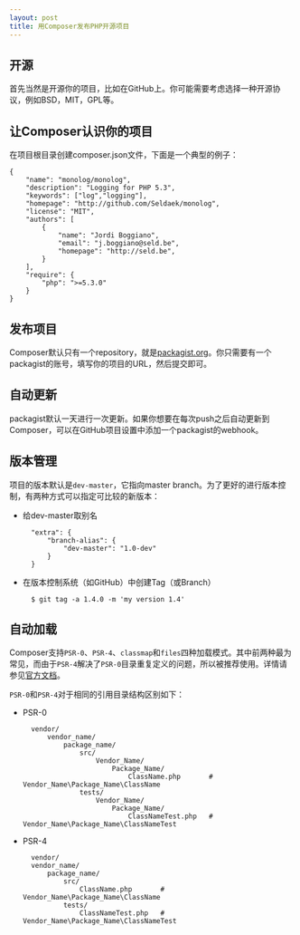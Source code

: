 ```yaml
---
layout: post
title: 用Composer发布PHP开源项目
---
```


开源
-------
首先当然是开源你的项目，比如在GitHub上。你可能需要考虑选择一种开源协议，例如BSD，MIT，GPL等。

让Composer认识你的项目
-------
在项目根目录创建composer.json文件，下面是一个典型的例子：

	{
	    "name": "monolog/monolog",
	    "description": "Logging for PHP 5.3",
	    "keywords": ["log","logging"],
	    "homepage": "http://github.com/Seldaek/monolog",
	    "license": "MIT",
	    "authors": [
	        {
	            "name": "Jordi Boggiano",
	            "email": "j.boggiano@seld.be",
	            "homepage": "http://seld.be",
	        }
	    ],
	    "require": {
	        "php": ">=5.3.0"
	    }
	}

发布项目
-------
Composer默认只有一个repository，就是[packagist.org](http://packagist.org)。你只需要有一个packagist的账号，填写你的项目的URL，然后提交即可。

自动更新
-------
packagist默认一天进行一次更新。如果你想要在每次push之后自动更新到Composer，可以在GitHub项目设置中添加一个packagist的webhook。

版本管理
-------
项目的版本默认是`dev-master`，它指向master branch。为了更好的进行版本控制，有两种方式可以指定可比较的新版本：

- 给dev-master取别名

		"extra": {
	        "branch-alias": {
	            "dev-master": "1.0-dev"
	        }
	    }

- 在版本控制系统（如GitHub）中创建Tag（或Branch）
		
		$ git tag -a 1.4.0 -m 'my version 1.4'

自动加载
------
Composer支持`PSR-0`、`PSR-4`、`classmap`和`files`四种加载模式。其中前两种最为常见，而由于`PSR-4`解决了`PSR-0`目录重复定义的问题，所以被推荐使用。详情请参见[官方文档](https://getcomposer.org/doc/04-schema.md#autoload)。

`PSR-0`和`PSR-4`对于相同的引用目录结构区别如下：

- PSR-0

		vendor/
		    vendor_name/
		        package_name/
		            src/
		                Vendor_Name/
		                    Package_Name/
		                        ClassName.php       # Vendor_Name\Package_Name\ClassName
		            tests/
		                Vendor_Name/
		                    Package_Name/
		                        ClassNameTest.php   # Vendor_Name\Package_Name\ClassNameTest
		                        
- PSR-4

		vendor/
	    vendor_name/
	        package_name/
	            src/
	                ClassName.php       # Vendor_Name\Package_Name\ClassName
	            tests/
	                ClassNameTest.php   # Vendor_Name\Package_Name\ClassNameTest

